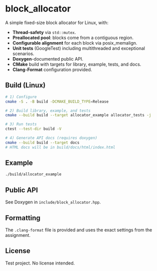 # block_allocator

A simple fixed-size block allocator for Linux, with:
- **Thread-safety** via `std::mutex`.
- **Preallocated pool**: blocks come from a contiguous region.
- **Configurable alignment** for each block via posix_memalign.
- **Unit tests** (GoogleTest) including multithreaded and exceptional scenarios.
- **Doxygen**-documented public API.
- **CMake** build with targets for library, example, tests, and docs.
- **Clang-Format** configuration provided.

## Build (Linux)

```bash
# 1) Configure
cmake -S . -B build -DCMAKE_BUILD_TYPE=Release

# 2) Build library, example, and tests
cmake --build build --target allocator_example allocator_tests -j

# 3) Run tests
ctest --test-dir build -V

# 4) Generate API docs (requires doxygen)
cmake --build build --target docs
# HTML docs will be in build/docs/html/index.html
```

## Example

```bash
./build/allocator_example
```

## Public API

See Doxygen in `include/block_allocator.hpp`.

## Formatting

The `.clang-format` file is provided and uses the exact settings from the assignment.

## License

Test project. No license intended.
